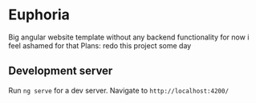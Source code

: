 # Euphoria

Big angular website template without any backend functionality
for now i feel ashamed for that
Plans: redo this project some day

## Development server

Run `ng serve` for a dev server. Navigate to `http://localhost:4200/`
